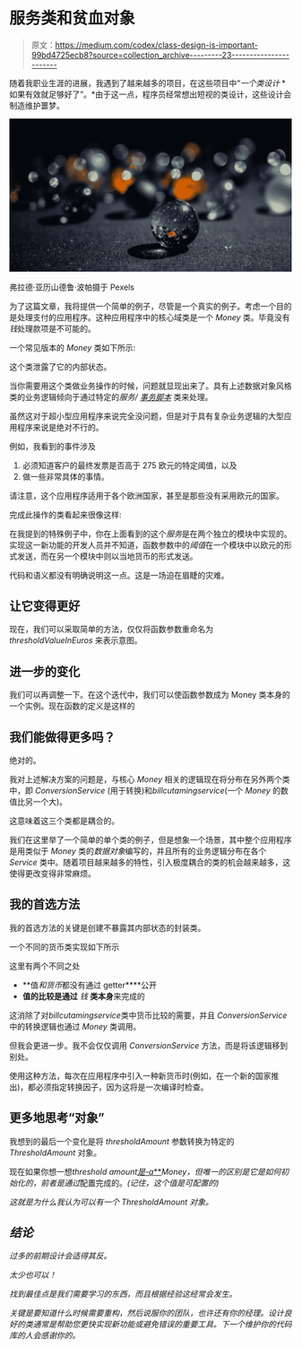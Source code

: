 # 服务类和贫血对象

> 原文：<https://medium.com/codex/class-design-is-important-99bd4725ecb8?source=collection_archive---------23----------------------->

随着我职业生涯的进展，我遇到了越来越多的项目，在这些项目中“*一个类设计* *如果有效就足够好了”。*由于这一点，程序员经常想出短视的类设计，这些设计会制造维护噩梦。

![](img/aa23d523ea873e75b595d76d28066b9f.png)

弗拉德·亚历山德鲁·波帕摄于 Pexels

为了这篇文章，我将提供一个简单的例子，尽管是一个真实的例子。考虑一个目的是处理支付的应用程序。这种应用程序中的核心域类是一个 *Money* 类。毕竟没有*钱*处理款项是不可能的。

一个常见版本的 *Money* 类如下所示:

这个类泄露了它的内部状态。

当你需要用这个类做业务操作的时候，问题就显现出来了。具有上述数据对象风格类的业务逻辑倾向于通过特定的*服务/* [*事务脚本*](https://dzone.com/articles/transaction-script-pattern) 类来处理。

虽然这对于超小型应用程序来说完全没问题，但是对于具有复杂业务逻辑的大型应用程序来说是绝对不行的。

例如，我看到的事件涉及

1.  必须知道客户的最终发票是否高于 275 欧元的特定阈值，以及
2.  做一些非常具体的事情。

请注意，这个应用程序适用于各个欧洲国家，甚至是那些没有采用欧元的国家。

完成此操作的类看起来很像这样:

在我提到的特殊例子中，你在上面看到的这个*服务*是在两个独立的模块中实现的。实现这一新功能的开发人员并不知道，函数参数中的*阈值*在一个模块中以欧元的形式发送，而在另一个模块中则以当地货币的形式发送。

代码和语义都没有明确说明这一点。这是一场迫在眉睫的灾难。

## 让它变得更好

现在，我们可以采取简单的方法，仅仅将函数参数重命名为 *thresholdValueInEuros* 来表示意图。

## 进一步的变化

我们可以再调整一下。在这个迭代中，我们可以使函数参数成为 Money 类本身的一个实例。现在函数的定义是这样的

## 我们能做得更多吗？

绝对的。

我对上述解决方案的问题是，与核心 *Money* 相关的逻辑现在将分布在另外两个类中，即 *ConversionService* (用于转换)和*billcutamingservice*(一个 *Money* 的数值比另一个大)。

这意味着这三个类都是耦合的。

我们在这里举了一个简单的单个类的例子，但是想象一个场景，其中整个应用程序是用类似于 *Money* 类的*数据对象*编写的，并且所有的业务逻辑分布在各个 *Service* 类中。随着项目越来越多的特性，引入极度耦合的类的机会越来越多，这使得更改变得非常麻烦。

## 我的首选方法

我的首选方法的关键是创建不暴露其内部状态的封装类。

一个不同的货币类实现如下所示

这里有两个不同之处

*   **值*和货币*都没有通过 getter****公开
*   **值的比较是通过** *钱* **类本身**来完成的

这消除了对*billcutamingservice*类中货币比较的需要，并且 *ConversionService* 中的转换逻辑也通过 *Money* 类调用。

但我会更进一步。我不会仅仅调用 *ConversionService* 方法，而是将该逻辑移到别处。

使用这种方法，每次在应用程序中引入一种新货币时(例如，在一个新的国家推出)，都必须指定转换因子，因为这将是一次编译时检查。

## 更多地思考“对象”

我想到的最后一个变化是将 *thresholdAmount* 参数转换为特定的 *ThresholdAmount* 对象。

现在如果你想一想*threshold amount*[**是*-a***](https://en.wikipedia.org/wiki/Is-a)*Money，但唯一的区别是它是如何初始化的，前者是通过*配置完成的。*(记住，这个值是可配置的)*

*这就是为什么我认为可以有一个 *ThresholdAmount* 对象。*

## *结论*

*过多的前期设计会适得其反。*

*太少也可以！*

*找到最佳点是我们需要学习的东西，而且根据经验这经常会发生。*

*关键是要知道什么时候需要重构，然后说服你的团队，也许还有你的经理。设计良好的类通常是帮助您更快实现新功能或避免错误的重要工具。下一个维护你的代码库的人会感谢你的。*